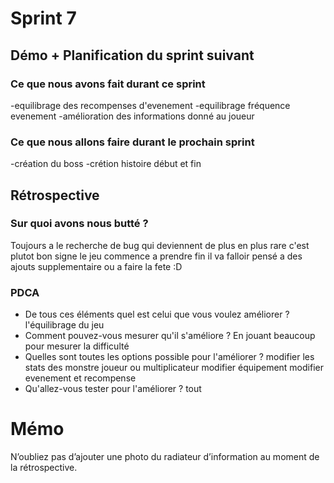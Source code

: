 # Sprint 7

## Démo + Planification du sprint suivant

### Ce que nous avons fait durant ce sprint
-equilibrage des recompenses d'evenement
-equilibrage fréquence evenement
-amélioration des informations donné au joueur

### Ce que nous allons faire durant le prochain sprint
-création du boss
-crétion histoire début et fin

## Rétrospective

### Sur quoi avons nous butté ?
Toujours a le recherche de bug qui deviennent de plus en plus
rare c'est plutot bon signe 
le jeu commence a prendre fin il va falloir pensé a des ajouts supplementaire
ou a faire la fete :D

### PDCA
* De tous ces éléments quel est celui que vous voulez améliorer ?
	l'équilibrage du jeu
* Comment pouvez-vous mesurer qu'il s'améliore ?
	En jouant beaucoup pour mesurer la difficulté
* Quelles sont toutes les options possible pour l'améliorer ?
	modifier les stats des monstre joueur ou multiplicateur
	modifier équipement
	modifier evenement et recompense
* Qu'allez-vous tester pour l'améliorer ?
	tout

# Mémo
N’oubliez pas d’ajouter une photo du radiateur d’information au moment de la rétrospective.
